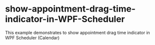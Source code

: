 # show-appointment-drag-time-indicator-in-WPF-Scheduler
This example demonstrates to show appointment drag time indicator in WPF Scheduler (Calendar)
